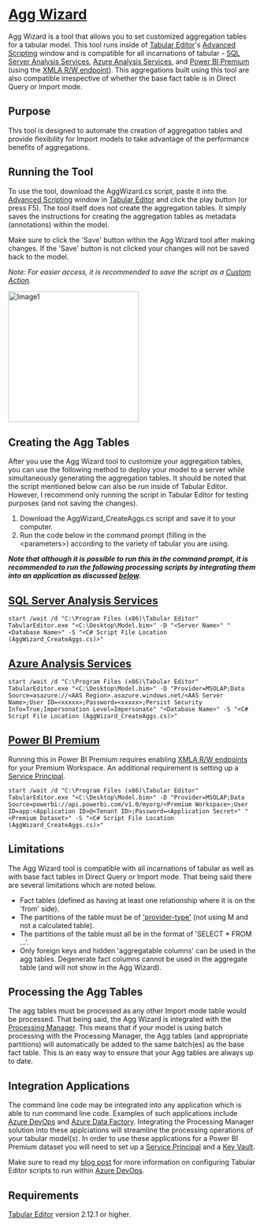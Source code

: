 # [Agg Wizard](https://www.elegantbi.com/post/aggwizard "Agg Wizard")

Agg Wizard is a tool that allows you to set customized aggregation tables for a tabular model. This tool runs inside of [Tabular Editor](https://tabulareditor.com/ "Tabular Editor")'s  [Advanced Scripting](https://docs.tabulareditor.com/Advanced-Scripting.html "Advanced Scripting") window and is compatible for all incarnations of tabular - [SQL Server Analysis Services](https://docs.microsoft.com/analysis-services/ssas-overview?view=asallproducts-allversions "SQL Server Analysis Services"), [Azure Analysis Services](https://azure.microsoft.com/services/analysis-services/ "Azure Analysis Services"), and [Power BI Premium](https://powerbi.microsoft.com/power-bi-premium/ "Power BI Premium") (using the [XMLA R/W
endpoint](https://docs.microsoft.com/power-bi/admin/service-premium-connect-tools "XMLA R/W Endpoint")). This aggregations built using this tool are also compatible irrespective of whether the base fact table is in Direct Query or Import mode.

## Purpose

This tool is designed to automate the creation of aggregation tables and provide flexibility for Import models to take advantage of the performance benefits of aggregations.

## Running the Tool

To use the tool, download the AggWizard.cs script, paste it into the [Advanced Scripting](https://docs.tabulareditor.com/Advanced-Scripting.html "Advanced Scripting") window in [Tabular Editor](https://tabulareditor.com/ "Tabular Editor") and click the play button (or press F5).  The tool itself does not create the aggregation tables. It simply saves the instructions for creating the aggregation tables as metadata (annotations) within the model.

Make sure to click the 'Save' button within the Agg Wizard tool after making changes. If the 'Save' button is not clicked your changes will not be saved back to the model.

*Note: For easier access, it is recommended to save the script as a [Custom Action](https://docs.tabulareditor.com/Custom-Actions.html "Custom Action").*

<img width="265" alt="Image1" src="https://user-images.githubusercontent.com/29556918/119328097-6ae88a00-bc8c-11eb-99d3-725e730cdaf7.png">

## Creating the Agg Tables

After you use the Agg Wizard tool to customize your aggregation tables, you can use the following method to deploy your model to a server while simultaneously generating the aggregation tables. It should be noted that the script mentioned below can also be run inside of Tabular Editor. However, I recommend only running the script in Tabular Editor for testing purposes (and not saving the changes).

1. Download the AggWizard_CreateAggs.cs script and save it to your computer.
2. Run the code below in the command prompt (filling in the \<parameters\>) according to the variety of tabular you are using.
    
***Note that although it is possible to run this in the command prompt, it is recommended to run the following processing scripts by integrating them into an application as discussed [below](https://github.com/m-kovalsky/ProcessingManager#integration-applications "Integration Applications").***

## [SQL Server Analysis Services](https://docs.microsoft.com/analysis-services/ssas-overview?view=asallproducts-allversions "SQL Server Analysis Services")

    start /wait /d "C:\Program Files (x86)\Tabular Editor" TabularEditor.exe "<C:\Desktop\Model.bim>" -D "<Server Name>" "<Database Name>" -S "<C# Script File Location (AggWizard_CreateAggs.cs)>"

## [Azure Analysis Services](https://azure.microsoft.com/services/analysis-services/ "Azure Analysis Services")

    start /wait /d "C:\Program Files (x86)\Tabular Editor" TabularEditor.exe "<C:\Desktop\Model.bim>" -D "Provider=MSOLAP;Data Source=asazure://<AAS Region>.asazure.windows.net/<AAS Server Name>;User ID=<xxxxx>;Password=<xxxxx>;Persist Security Info=True;Impersonation Level=Impersonate" "<Database Name>" -S "<C# Script File Location (AggWizard_CreateAggs.cs)>"

## [Power BI Premium](https://powerbi.microsoft.com/power-bi-premium/ "Power BI Premium")

Running this in Power BI Premium requires enabling [XMLA R/W endpoints](https://docs.microsoft.com/power-bi/admin/service-premium-connect-tools "XMLA R/W Endpoints") for your Premium Workspace. An additional requirement is setting up a [Service Principal](https://tabulareditor.com/2020/06/02/PBI-SP-Access.html "Setting up a Service Principal").

    start /wait /d "C:\Program Files (x86)\Tabular Editor" TabularEditor.exe "<C:\Desktop\Model.bim>" -D "Provider=MSOLAP;Data Source=powerbi://api.powerbi.com/v1.0/myorg/<Premium Workspace>;User ID=app:<Application ID>@<Tenant ID>;Password=<Application Secret>" "<Premium Dataset>" -S "<C# Script File Location (AggWizard_CreateAggs.cs)>" 

## Limitations

The Agg Wizard tool is compatible with all incarnations of tabular as well as with base fact tables in Direct Query or Import mode. That being said there are several limitations which are noted below.

*  Fact tables (defined as having at least one relationship where it is on the 'from' side).
*  The partitions of the table must be of ['provider-type'](https://docs.microsoft.com/en-us/azure/analysis-services/analysis-services-datasource#understanding-providers) (not using M and not a calculated table).
*  The partitions of the table must all be in the format of 'SELECT * FROM ...'.
*  Only foreign keys and hidden 'aggregatable columns' can be used in the agg tables. Degenerate fact columns cannot be used in the aggregate table (and will not show in the Agg Wizard).

## Processing the Agg Tables

The agg tables must be processed as any other Import mode table would be processed. That being said, the Agg Wizard is integrated with the [Processing Manager](https://github.com/m-kovalsky/ProcessingManager "Processing Manager"). This means that if your model is using batch processing with the Processing Manager, the Agg tables (and appropriate partitions) will automatically be added to the same batch(es) as the base fact table. This is an easy way to ensure that your Agg tables are always up to date.

## Integration Applications

The command line code may be integrated into any application which is able to run command line code. Examples of such applications include [Azure DevOps](https://azure.microsoft.com/services/devops/ "Azure DevOps") and [Azure Data Factory](https://azure.microsoft.com/services/data-factory/ "Azure Data Factory"). Integrating the Processing Manager solution into these applciations will streamline the processing operations of your tabular model(s). In order to use these applications for a Power BI Premium dataset you will need to set up a [Service Principal](https://tabulareditor.com/2020/06/02/PBI-SP-Access.html "Service Principal") and a [Key Vault](https://azure.microsoft.com/services/key-vault/ "Azure Key Vault"). 

Make sure to read my [blog post](https://www.elegantbi.com/post/processingmanager "Processing Manager") for more information on configuring Tabular Editor scripts to run within [Azure DevOps](https://azure.microsoft.com/services/devops/ "Azure DevOps"). 

## Requirements

[Tabular Editor](https://tabulareditor.com/ "Tabular Editor") version 2.12.1 or higher.
